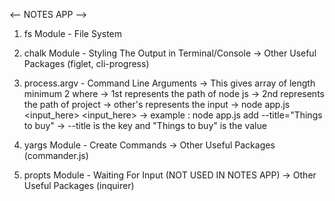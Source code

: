 <-- NOTES APP -->

1. fs Module - File System
2. chalk Module - Styling The Output in Terminal/Console
   -> Other Useful Packages (figlet, cli-progress)

3. process.argv - Command Line Arguments
   -> This gives array of length minimum 2 where
   -> 1st represents the path of node js
   -> 2nd represents the path of project
   -> other's represents the input
   -> node app.js <input_here> <input_here>
   -> example : node app.js add --title="Things to buy"
   -> --title is the key and "Things to buy" is the value
4. yargs Module - Create Commands
   -> Other Useful Packages (commander.js)

5. propts Module - Waiting For Input (NOT USED IN NOTES APP)
   -> Other Useful Packages (inquirer)
